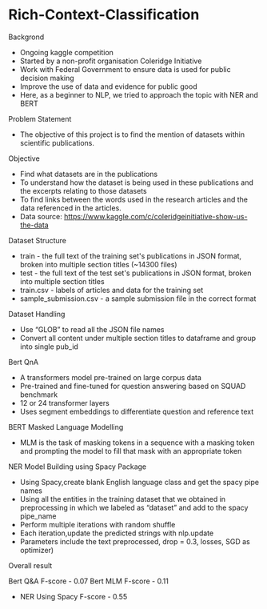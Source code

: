 # Rich-Context-Classification
Backgrond
- Ongoing kaggle competition 
- Started by a non-profit organisation Coleridge Initiative
- Work with Federal Government to ensure data is used for public decision making
- Improve the use of data and evidence for public good
- Here, as a beginner to NLP, we tried to approach the topic with NER and BERT

Problem Statement
- The objective of this project is to find the mention of datasets within scientific publications.

Objective
- Find what datasets are in the publications
- To understand how the dataset is being used in these publications and the excerpts relating to those datasets
- To find links between the words used in the research articles and the data referenced in the articles.
- Data source: https://www.kaggle.com/c/coleridgeinitiative-show-us-the-data

Dataset Structure
- train - the full text of the training set's publications in JSON format, broken into multiple section titles  (~14300 files)
- test - the full text of the test set's publications in JSON format, broken into multiple section titles
- train.csv - labels of articles and data for the training set
- sample_submission.csv - a sample submission file in the correct format

Dataset Handling
- Use “GLOB” to read all the JSON file names
- Convert all content under multiple section titles to dataframe and group into single pub_id

Bert QnA
- A transformers model pre-trained on large corpus data
- Pre-trained and fine-tuned for question answering based on SQUAD benchmark
- 12 or 24 transformer layers
- Uses segment embeddings to differentiate question and reference text

BERT Masked Language Modelling
- MLM is the task of masking tokens in a sequence with a masking token and prompting the model to fill that mask with an appropriate token


NER Model Building using Spacy Package
- Using Spacy,create blank English language class and get the spacy pipe names
- Using all the entities in the training dataset that we obtained in preprocessing in which we labeled as “dataset” and add to the spacy pipe_name
- Perform multiple iterations with random shuffle
- Each iteration,update the predicted strings with nlp.update
- Parameters include the text preprocessed, drop = 0.3, losses, SGD as optimizer)

Overall result

Bert Q&A F-score - 0.07
Bert MLM F-score - 0.11
* NER Using Spacy F-score - 0.55





